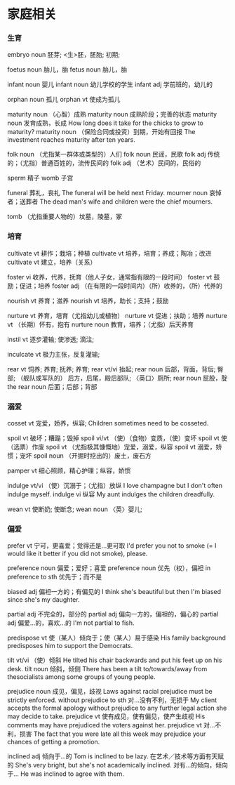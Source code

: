 
# 家庭相关
### 生育
embryo noun 胚芽; <生>胚，胚胎; 初期;

foetus noun 胎儿，胎
fetus noun 胎儿，胎

infant noun 婴儿
infant noun 幼儿学校的学生
infant adj 学前班的，幼儿的

orphan noun 孤儿
orphan vt 使成为孤儿

maturity noun （心智）成熟
maturity noun 成熟阶段；完善的状态
maturity noun 发育成熟，长成 How long does it take for the chicks to grow to maturity?
maturity noun （保险合同或投资）到期，开始有回报 The investment reaches maturity after ten years.


folk noun （尤指某一群体或类型的）人们
folk noun 民谣，民歌
folk adj 传统的；（尤指）普通百姓的，流传民间的
folk adj （艺术）民间的，民俗的

sperm 精子
womb  子宫

funeral 葬礼，丧礼
The funeral will be held next Friday.
mourner noun 哀悼者；送葬者
The dead man's wife and children were the chief mourners.

tomb （尤指重要人物的）坟墓，陵墓，冢

### 培育
cultivate vt 耕作；栽培；种植
cultivate vt 培养，培育；养成；陶冶；改进
cultivate vt 建立，培养（关系）

foster vi 收养，代养，抚育（他人子女，通常指有限的一段时间）
foster vt 鼓励；促进；培养
foster adj （在有限的一段时间内）（所）收养的，（所）代养的

nourish vt 养育；滋养
nourish vt 培养，助长；支持；鼓励

nurture vt 养育，培育（尤指幼儿或植物）
nurture vt 促进；扶助；培养
nurture vt （长期）怀有，抱有
nurture noun 教育，培养；（尤指）后天养育

instil vt 逐步灌输; 使渗透; 滴注;

inculcate vt 极力主张，反复灌输;

rear vt 饲养; 养育; 抚养; 养育;
rear vt/vi 抬起;
rear noun 后部，背面，背后; 臀部; （舰队或军队的） 后方，后尾，殿后部队; 〈英口〉厕所;
rear noun 屁股，腚
the rear noun 后面；后部；背部

### 溺爱

cosset vt 宠爱，娇养，纵容; Children sometimes need to be cosseted.


spoil vt 破坏；糟蹋；毁掉
spoil vi/vt （使）（食物）变质，（使）变坏
spoil vt 使（选票）作废
spoil vt （尤指极其慷慨地）宠爱，溺爱，纵容
spoil vt 溺爱，娇惯；宠坏
spoil noun （开掘时挖出的）废土，废石方

pamper vt 细心照顾，精心护理；纵容，娇惯

indulge vt/vi （使）沉溺于；（尤指）放纵
I love champagne but I don't often indulge myself.
indulge vi 纵容
My aunt indulges the children dreadfully.


wean vt 使断奶; 使断念;
wean noun 〈英〉婴儿;

### 偏爱
prefer vt 宁可，更喜爱；觉得还是…更可取 I'd prefer you not to smoke (= I would like it better if you did not smoke), please.

preference noun 偏爱；爱好；喜爱
preference noun 优先（权），偏袒
in preference to sth 优先于；而不是

biased adj 偏袒一方的；有偏见的
I think she's beautiful but then I'm biased since she's my daughter.


partial adj 不完全的，部分的
partial adj 偏向一方的，偏袒的，偏心的
partial adj 偏爱…的，喜欢…的 I'm not partial to fish.

predispose vt 使（某人）倾向于；使（某人）易于感染 His family background predisposes him to support the Democrats.

tilt vt/vi （使）倾斜 He tilted his chair backwards and put his feet up on his desk.
tilt noun 倾斜，倾侧 There has been a tilt to/towards/away from thesocialists among some groups of young people.

prejudice noun 成见，偏见，歧视
Laws against racial prejudice must be strictly enforced.
without prejudice to sth 对…没有不利，无损于
My client accepts the formal apology without prejudice to any further legal action she may decide to take.
prejudice vt 使有成见，使有偏见，使产生歧视
His comments may have prejudiced the voters against her.
prejudice vt 对…不利，损害
The fact that you were late all this week may prejudice your chances of getting a promotion.

inclined adj 倾向于…的
Tom is inclined to be lazy.
在艺术／技术等方面有天赋的
She's very bright, but she's not academically inclined.
对有…的倾向，倾向于…
He was inclined to agree with them.
